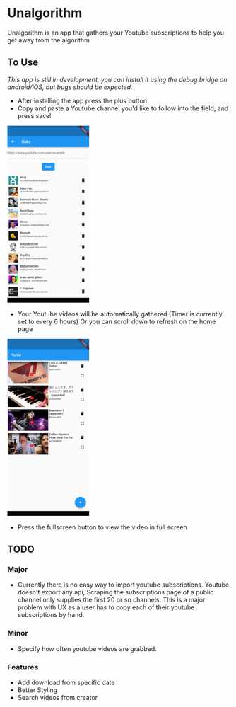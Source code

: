# Unalgorithm

Unalgorithm is an app that gathers your Youtube subscriptions to help you get away from the algorithm
## To Use
*This app is still in development, you can install it using the debug bridge on android/iOS, but bugs should be expected.* 

- After installing the app press the plus button
- Copy and paste a Youtube channel you'd like to follow into the field, and press save!

![Subs Page](https://github.com/Tw33t3r/un-algorithm/blob/main/screenshots/subs.png?raw=true=x200)
- Your Youtube videos will be automatically gathered (Timer is currently set to every 6 hours) Or you can scroll down to refresh on the home page

![Subs Page](https://github.com/Tw33t3r/un-algorithm/blob/main/screenshots/videos.png?raw=true=x200)
- Press the fullscreen button to view the video in full screen

## TODO

### Major
 - Currently there is no easy way to import youtube subscriptions. Youtube doesn't export any api, Scraping the subscriptions page of a public channel only supplies the first 20 or so channels. This is a major problem with UX as a user has to copy each of their youtube subscriptions by hand.

### Minor
 - Specify how often youtube videos are grabbed.

### Features
- Add download from specific date
- Better Styling
- Search videos from creator
